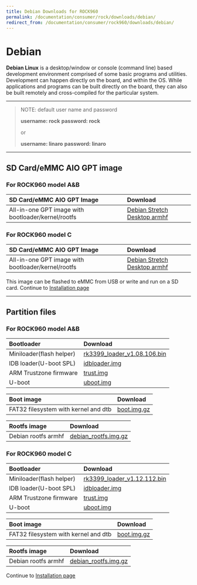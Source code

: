 ```yaml
---
title: Debian Downloads for ROCK960
permalink: /documentation/consumer/rock/downloads/debian/
redirect_from: /documentation/consumer/rock960/downloads/debian/
---
```


# Debian

**Debian Linux** is a desktop/window or console (command line) based development environment comprised of some basic programs and utilities. Development can happen directly on the board, and within the OS. While applications and programs can be built directly on the board, they can also be built remotely and cross-compiled for the particular system.

***

> NOTE: default user name and password
>
>    **username: rock**
>    **password: rock**
>
> or
>
>    **username: linaro**
>    **password: linaro**

***

## SD Card/eMMC AIO GPT image

### For ROCK960 model A&B

|   SD Card/eMMC AIO GPT Image   |    Download     |
|:------------------|:------------------------------------|
| All-in-one GPT image with bootloader/kernel/rootfs     | [Debian Stretch Desktop armhf](https://dl.vamrs.com/products/rock960/images/debian/rock960_debian_stretch_desktop_armhf_20180115.tar.gz) |


### For ROCK960 model C

|   SD Card/eMMC AIO GPT Image   |    Download     |
|:------------------|:------------------------------------|
| All-in-one GPT image with bootloader/kernel/rootfs     | [Debian Stretch Desktop armhf](https://dl.vamrs.com/products/rock960c/images/debian/rock960c_debian_stretch_lxde_armhf_20180920.tar.gz) |


This image can be flashed to eMMC from USB or write and run on a SD card. Continue to [Installation page](../installation)

***

## Partition files

### For ROCK960 model A&B

|   Bootloader |    Download            |
|:-------------|:-----------------------|
| Miniloader(flash helper) | [rk3399_loader_v1.08.106.bin](https://dl.vamrs.com/products/rock960/images/debian/partitions/u-boot/rk3399_loader_v1.08.106.bin)           |
| IDB loader(U-boot SPL)  | [idbloader.img](https://dl.vamrs.com/products/rock960/images/debian/partitions/u-boot/idbloader.img)           |
| ARM Trustzone firmware  | [trust.img](https://dl.vamrs.com/products/rock960/images/debian/partitions/u-boot/trust.img)           |
| U-boot                  | [uboot.img](https://dl.vamrs.com/products/rock960/images/debian/partitions/u-boot/uboot.img)           |

|   Boot image      |    Download        |
|:------------------|:-----------------------|
|FAT32 filesystem with kernel and dtb     |[boot.img.gz](https://dl.vamrs.com/products/rock960/images/debian/partitions/boot.img.gz)                |

|   Rootfs image    |    Download                    |
|:------------------|:----------------------------------|
|Debian rootfs armhf     | [debian_rootfs.img.gz](https://dl.vamrs.com/products/rock960c/images/debian/partitions/roofs/rockchip_debian_rootfs_armhf_v2.2_20180704.ext4.gz)                          |

### For ROCK960 model C

|   Bootloader |    Download            |
|:-------------|:-----------------------|
| Miniloader(flash helper) | [rk3399_loader_v1.12.112.bin](https://dl.vamrs.com/products/rock960c/images/loader/rk3399_loader_v1.12.112.bin) |
| IDB loader(U-boot SPL)  | [idbloader.img](https://dl.vamrs.com/products/rock960c/images/debian/partitions/u-boot/idbloader.img)          |
| ARM Trustzone firmware  | [trust.img](https://dl.vamrs.com/products/rock960c/images/debian/partitions/u-boot/trust.img)          |
| U-boot                  | [uboot.img](https://dl.vamrs.com/products/rock960c/images/debian/partitions/u-boot/uboot.img)          |

|   Boot image      |    Download        |
|:------------------|:-----------------------|
|FAT32 filesystem with kernel and dtb     |[boot.img.gz](https://dl.vamrs.com/products/rock960c/images/debian/partitions/boot.img.gz)                |

|   Rootfs image    |    Download                    |
|:------------------|:----------------------------------|
|Debian rootfs armhf     | [debian_rootfs.img.gz](https://dl.vamrs.com/products/rock960c/images/debian/debian_rootfs_armhf_rockchip_release_20171108.img.gz)                         |

Continue to [Installation page](../installation)
